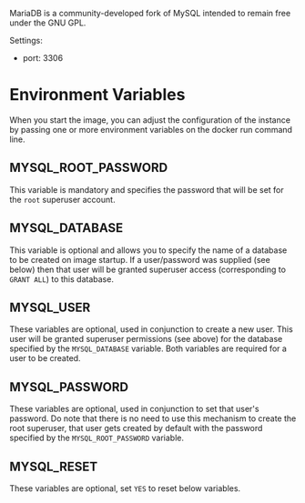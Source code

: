 MariaDB is a community-developed fork of MySQL intended to remain free under the GNU GPL.

Settings:
- port: 3306

# Environment Variables
When you start the image, you can adjust the configuration of the instance by passing one or more environment variables on the docker run command line.

## MYSQL_ROOT_PASSWORD
This variable is mandatory and specifies the password that will be set for the `root` superuser account.

## MYSQL_DATABASE
This variable is optional and allows you to specify the name of a database to be created on image startup.
If a user/password was supplied (see below) then that user will be granted superuser access (corresponding to `GRANT ALL`) to this database.

## MYSQL_USER
These variables are optional, used in conjunction to create a new user.
This user will be granted superuser permissions (see above) for the database specified by the `MYSQL_DATABASE` variable.
Both variables are required for a user to be created.

## MYSQL_PASSWORD
These variables are optional, used in conjunction to set that user's password.
Do note that there is no need to use this mechanism to create the root superuser, that user gets created by default with the password specified by the `MYSQL_ROOT_PASSWORD` variable.

## MYSQL_RESET
These variables are optional, set `YES` to reset below variables.
